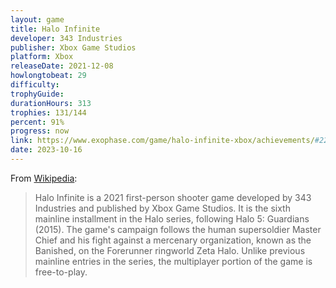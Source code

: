 ```yaml
---
layout: game
title: Halo Infinite
developer: 343 Industries
publisher: Xbox Game Studios
platform: Xbox
releaseDate: 2021-12-08
howlongtobeat: 29
difficulty:
trophyGuide:
durationHours: 313
trophies: 131/144
percent: 91%
progress: now
link: https://www.exophase.com/game/halo-infinite-xbox/achievements/#2209141
date: 2023-10-16
---
```


From [Wikipedia](https://en.wikipedia.org/wiki/Halo_Infinite):

> Halo Infinite is a 2021 first-person shooter game developed by 343 Industries and published by Xbox Game Studios. It is the sixth mainline installment in the Halo series, following Halo 5: Guardians (2015). The game's campaign follows the human supersoldier Master Chief and his fight against a mercenary organization, known as the Banished, on the Forerunner ringworld Zeta Halo. Unlike previous mainline entries in the series, the multiplayer portion of the game is free-to-play.
